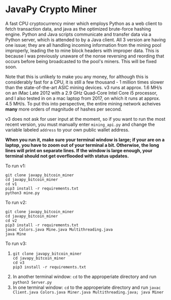 # JavaPy Crypto Miner
A fast CPU cryptocurrency miner which employs Python as a web client to fetch transaction data, and java as the optimized brute-force hashing engine.
Python and Java scripts communicate and transfer data via a Python server, which is attended to by a Java client.
All 3 version are having one issue; they are all handling incoming information from the mining pool improperly, leading the to mine block headers with improper data. This is because I was previously unaware of the nonse reversing and reording that occurs before being broadcasted to the pool's miners. This will be fixed soon.

Note that this is unlikely to make you any money, for although this is considerably fast for a CPU, it is still a few thousand - 1 million times slower than the state-of-the-art ASIC mining devices. v3 runs at approx. 1.6 MH/s on an iMac Late 2012 with a 2.9 GHz Quad-Core Intel Core i5 processor, and I also tested in on a mac laptop from 2017, on which it runs at approx. 4.5 MH/s. To put this into perspective, the entire mining network acheives **many** more orders of magnitude of hashes per second.

v3 does not ask for user input at the moment, so if you want to run the most recent version, you must manually enter `mining_api.py` and change the variable labeled `address` to your own public wallet address.

**When you run it, make sure your terminal window is large; if your are on a laptop, you have to zoom out of your terminal a bit. Otherwise, the long lines will print on separate lines. If the window is large enough, your terminal should not get overflooded with status updates.**

To run v1:
```
git clone javapy_bitcoin_miner
cd javapy_bitcoin_miner
cd v1
pip3 install -r requirements.txt
python3 mine.py
```

To run v2:
```
git clone javapy_bitcoin_miner
cd javapy_bitcoin_miner
cd v2
pip3 install -r requirements.txt
javac Colors.java Mine.java Multithreading.java
java Mine
```

To run v3:
1. ```
   git clone javapy_bitcoin_miner
   cd javapy_bitcoin_miner
   cd v3
   pip3 install -r requirements.txt
   ```
2.  In another terminal window: `cd` to the approperiate directory and run `python3 Server.py`
3.  In one terminal window: `cd` to the approperiate directory and run `javac Client.java Colors.java Miner.java Multithreading.java; java Miner`
